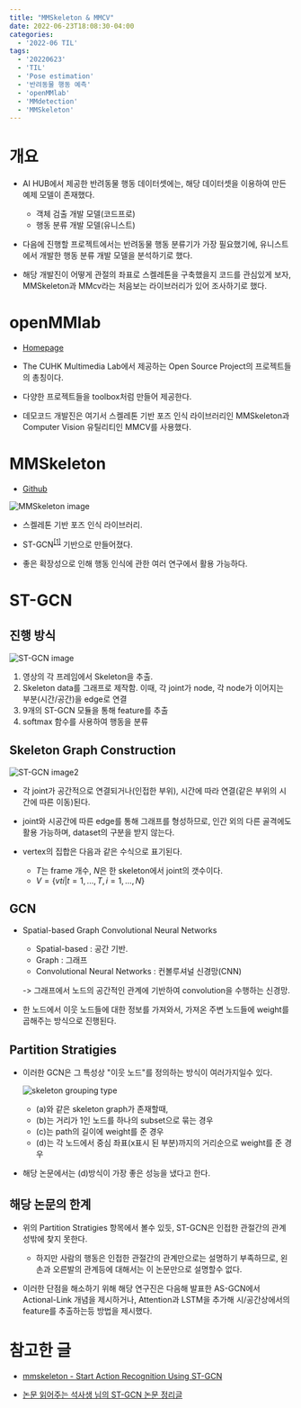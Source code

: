 ```yaml
---
title: "MMSkeleton & MMCV"
date: 2022-06-23T18:08:30-04:00
categories:
  - '2022-06 TIL'
tags:
  - '20220623'
  - 'TIL'
  - 'Pose estimation'
  - '반려동물 행동 예측'
  - 'openMMlab'
  - 'MMdetection'
  - 'MMSkeleton'
---
```


# 개요

* AI HUB에서 제공한 반려동물 행동 데이터셋에는, 해당 데이터셋을 이용하여 만든 예제 모델이 존재했다.

  * 객체 검출 개발 모델(코드프로)
  * 행동 분류 개발 모델(유니스트)

* 다음에 진행할 프로젝트에서는 반려동물 행동 분류기가 가장 필요했기에, 유니스트에서 개발한 행동 분류 개발 모델을 분석하기로 했다.

* 해당 개발진이 어떻게 관절의 좌표로 스켈레톤을 구축했을지 코드를 관심있게 보자, MMSkeleton과 MMcv라는 처음보는 라이브러리가 있어 조사하기로 했다.

# openMMlab

* [Homepage](https://openmmlab.com/home)

* The CUHK Multimedia Lab에서 제공하는 Open Source Project의 프로젝트들의 총칭이다.

* 다양한 프로젝트들을 toolbox처럼 만들어 제공한다.

* 데모코드 개발진은 여기서 스켈레톤 기반 포즈 인식 라이브러리인 MMSkeleton과 Computer Vision 유틸리티인 MMCV를 사용했다.

# MMSkeleton

* [Github](https://github.com/open-mmlab/mmskeleton)

![MMSkeleton image](https://github.com/open-mmlab/mmskeleton/raw/master/demo/recognition/demo_video.gif)

* 스켈레톤 기반 포즈 인식 라이브러리.

* ST-GCN<sup>[[1]](#footnote_1)</sup> 기반으로 만들어졌다.

* 좋은 확장성으로 인해 행동 인식에 관한 여러 연구에서 활용 가능하다.

# ST-GCN

## 진행 방식

  ![ST-GCN image](https://img1.daumcdn.net/thumb/R1280x0/?scode=mtistory2&fname=https%3A%2F%2Fblog.kakaocdn.net%2Fdn%2Fmcha0%2FbtqxECHKZR6%2FhZtIxTUkxSP4eU6KL84CUK%2Fimg.png)

  1. 영상의 각 프레임에서 Skeleton을 추출.
  2. Skeleton data를 그래프로 제작함. 이때, 각 joint가 node, 각 node가 이어지는 부분(시간/공간)을 edge로 연결
  3. 9개의 ST-GCN 모듈을 통해 feature를 추출
  4. softmax 함수를 사용하여 행동을 분류

## Skeleton Graph Construction

  ![ST-GCN image2](https://img1.daumcdn.net/thumb/R1280x0/?scode=mtistory2&fname=https%3A%2F%2Fblog.kakaocdn.net%2Fdn%2FcFnvuF%2FbtqxFTI5Aa5%2F5x1kE1X0vRCC5QU5k1pITk%2Fimg.png)

* 각 joint가 공간적으로 연결되거나(인접한 부위), 시간에 따라 연결(같은 부위의 시간에 따른 이동)된다.

* joint와 시공간에 따른 edge를 통해 그래프를 형성하므로, 인간 외의 다른 골격에도 활용 가능하며, dataset의 구분을 받지 않는다.

* vertex의 집합은 다음과 같은 수식으로 표기된다.
  * $T$는 frame 개수, $N$은 한 skeleton에서 joint의 갯수이다.
  * $V = \big\{ vti|t = 1, . . . , T, i = 1, . . . , N \big\}$

## GCN

* Spatial-based Graph Convolutional Neural Networks

  * Spatial-based : 공간 기반.
  * Graph : 그래프
  * Convolutional Neural Networks : 컨볼루셔널 신경망(CNN)

  -> 그래프에서 노드의 공간적인 관계에 기반하여 convolution을 수행하는 신경망.

* 한 노드에서 이웃 노드들에 대한 정보를 가져와서, 가져온 주변 노드들에 weight를 곱해주는 방식으로 진행된다.

## Partition Stratigies

* 이러한 GCN은 그 특성상 "이웃 노드"를 정의하는 방식이 여러가지일수 있다.

  ![skeleton grouping type](https://img1.daumcdn.net/thumb/R1280x0/?scode=mtistory2&fname=https%3A%2F%2Fblog.kakaocdn.net%2Fdn%2FG5sAW%2FbtqxG6OSV82%2Fyz3IkJmEkgbNW3FZd6UgNK%2Fimg.png)

  * (a)와 같은 skeleton graph가 존재할때,
  * (b)는 거리가 1인 노드를 하나의 subset으로 묶는 경우
  * (c)는 path의 길이에 weight를 준 경우
  * (d)는 각 노드에서 중심 좌표(x표시 된 부분)까지의 거리순으로 weight를 준 경우

* 해당 논문에서는 (d)방식이 가장 좋은 성능을 냈다고 한다.

## 해당 논문의 한계

* 위의 Partition Stratigies 항목에서 볼수 있듯, ST-GCN은 인접한 관절간의 관계성밖에 찾지 못한다.

  * 하지만 사람의 행동은 인접한 관절간의 관계만으로는 설명하기 부족하므로, 왼손과 오른발의 관계등에 대해서는 이 논문만으로 설명할수 없다.

* 이러한 단점을 해소하기 위해 해당 연구진은 다음해 발표한 AS-GCN에서 Actional-Link 개념을 제시하거나, Attention과 LSTM을 추가해 시/공간상에서의 feature를 추출하는등 방법을 제시했다.


# 참고한 글

* [mmskeleton - Start Action Recognition Using ST-GCN](https://github.com/open-mmlab/mmskeleton/blob/master/doc/START_RECOGNITION.md)

* [논문 읽어주는 석사생 님의 ST-GCN 논문 정리글](https://reading-cv-paper.tistory.com/entry/AAAI-2018Spatial-Temporal-Graph-Convolutional-Networks-for-Skeleton-Based-Action-Recognition#recentComments)
